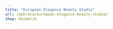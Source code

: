 ```yaml
---
title: "European Elegance Beauty Studio"
url: /ephrata/european-elegance-beauty-studio/
shop: Kosmetik
---
```

